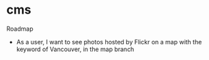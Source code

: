 # cms

Roadmap 
* As a user, I want to see photos hosted by Flickr on a map with the keyword of Vancouver, in the map branch